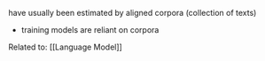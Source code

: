 have usually been estimated by aligned corpora (collection of texts)
- training models are reliant on corpora

Related to: [[Language Model]]

